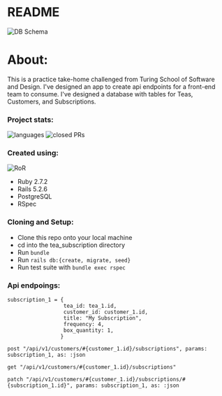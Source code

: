 # README

![DB Schema](https://user-images.githubusercontent.com/84674761/163491350-c777a304-cc55-41c2-83e2-7f70c78c6aec.png)

# About:
  This is a practice take-home challenged from Turing School of Software and Design.  I've designed an app to create api endpoints for a front-end team to consume.  I've designed a database with tables for Teas, Customers, and Subscriptions. 
 
  
### Project stats:
   ![languages](https://img.shields.io/github/languages/top/kbhoffmann/tea_subscription?color=red)
   ![closed PRs](https://img.shields.io/github/issues-pr-closed/kbhoffmann/tea_subscription?style=flat-square)   

### Created using:
![RoR](https://img.shields.io/badge/Ruby_on_Rails-CC0000?style=for-the-badge&logo=ruby-on-rails&logoColor=white)
- Ruby 2.7.2 
- Rails 5.2.6  
- PostgreSQL
- RSpec

### Cloning and Setup:
   * Clone this repo onto your local machine
   * cd into the tea_subscription directory
   * Run ```bundle```
   * Run ```rails db:{create, migrate, seed}```
   * Run test suite with ```bundle exec rspec```

### Api endpoings:

```
subscription_1 = {
                  tea_id: tea_1.id,
                  customer_id: customer_1.id,
                  title: "My Subscription",
                  frequency: 4,
                  box_quantity: 1,
                 }                    
```
```
post "/api/v1/customers/#{customer_1.id}/subscriptions", params: subscription_1, as: :json
```
```
get "/api/v1/customers/#{customer_1.id}/subscriptions"
```
```
patch "/api/v1/customers/#{customer_1.id}/subscriptions/#{subscription_1.id}", params: subscription_1, as: :json
```






